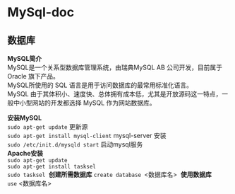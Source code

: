 # MySql-doc
## 数据库
 **MySQL简介**    
 MySQL是一个关系型数据库管理系统，由瑞典MySQL AB 公司开发，目前属于 Oracle 旗下产品。  
 MySQL所使用的 SQL 语言是用于访问数据库的最常用标准化语言。  
 MySQL 由于其体积小、速度快、总体拥有成本低，尤其是开放源码这一特点，一般中小型网站的开发都选择 MySQL 作为网站数据库。

 **安装MySQL**  
  `sudo apt-get update` 更新源  
  `sudo apt-get install mysql-client` mysql-server 安装  
  `sudo /etc/init.d/mysqld start` 启动mysql服务  
  **Apache安装**  
  `sudo apt-get update`  
  `sudo apt-get install tasksel`  
  `sudo tasksel`
  **创建所需数据库**
  `create database `<数据库名>
  **使用数据库**  
  `use` <数据库名> 
